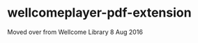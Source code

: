 wellcomeplayer-pdf-extension
=====================================
Moved over from Wellcome Library 8 Aug 2016
